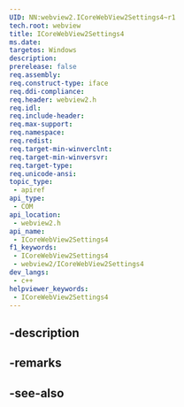 ```yaml
---
UID: NN:webview2.ICoreWebView2Settings4~r1
tech.root: webview
title: ICoreWebView2Settings4
ms.date: 
targetos: Windows
description: 
prerelease: false
req.assembly: 
req.construct-type: iface
req.ddi-compliance: 
req.header: webview2.h
req.idl: 
req.include-header: 
req.max-support: 
req.namespace: 
req.redist: 
req.target-min-winverclnt: 
req.target-min-winversvr: 
req.target-type: 
req.unicode-ansi: 
topic_type:
 - apiref
api_type:
 - COM
api_location:
 - webview2.h
api_name:
 - ICoreWebView2Settings4
f1_keywords:
 - ICoreWebView2Settings4
 - webview2/ICoreWebView2Settings4
dev_langs:
 - c++
helpviewer_keywords:
 - ICoreWebView2Settings4
---
```


## -description

## -remarks

## -see-also

